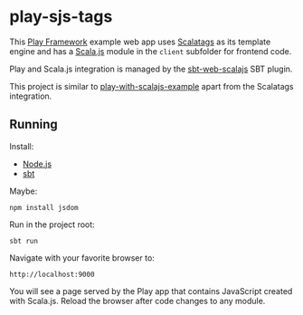 # play-sjs-tags

This [Play Framework](http://www.playframework.com/) example web app uses [Scalatags](http://www.lihaoyi.com/scalatags/) 
as its template engine and has a [Scala.js](http://www.scala-js.org/) module in the `client` subfolder 
for frontend code.

Play and Scala.js integration is managed by the [sbt-web-scalajs](https://github.com/vmunier/sbt-web-scalajs) SBT plugin.

This project is similar to [play-with-scalajs-example](https://github.com/vmunier/play-with-scalajs-example) apart
from the Scalatags integration.

## Running

Install:

- [Node.js](https://nodejs.org/en/download/)
- [sbt](http://www.scala-sbt.org/)

Maybe:

    npm install jsdom

Run in the project root:

    sbt run
    
Navigate with your favorite browser to:

    http://localhost:9000
    
You will see a page served by the Play app that contains JavaScript created with Scala.js. Reload 
the browser after code changes to any module.
